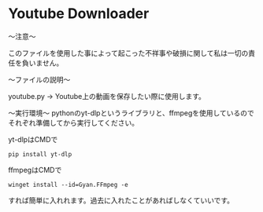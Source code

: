 # Youtube Downloader
～注意～

このファイルを使用した事によって起こった不祥事や破損に関して私は一切の責任を負いません。

～ファイルの説明～

youtube.py → Youtube上の動画を保存したい際に使用します。



～実行環境～
pythonのyt-dlpというライブラリと、ffmpegを使用しているのでそれぞれ準備してから実行してください。

yt-dlpはCMDで
```
pip install yt-dlp
```

ffmpegはCMDで
```
winget install --id=Gyan.FFmpeg -e
```

すれば簡単に入れれます。過去に入れたことがあればしなくていいです。
